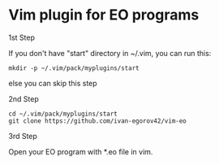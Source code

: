 # Vim plugin for EO programs
1st Step

If you don't have "start" directory in ~/.vim, you can run this:
``` 
mkdir -p ~/.vim/pack/myplugins/start
``` 
else you can skip this step

2nd Step
``` 
cd ~/.vim/pack/myplugins/start
git clone https://github.com/ivan-egorov42/vim-eo
``` 
3rd Step 

Open your EO program with  *.eo  file in vim.
